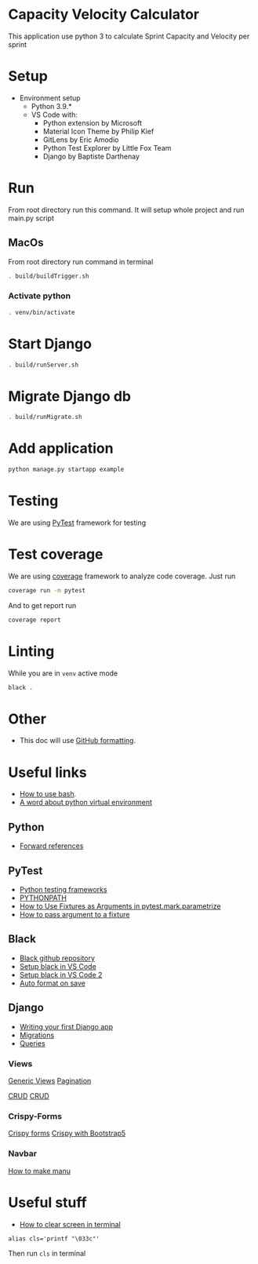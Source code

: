 # Capacity Velocity Calculator
This application use python 3 to calculate Sprint Capacity and Velocity per sprint

# Setup
* Environment setup
    - Python 3.9.*
    - VS Code with:
        - Python extension by Microsoft
        - Material Icon Theme by Philip Kief
        - GitLens by Eric Amodio
        - Python Test Explorer by Little Fox Team
        - Django by Baptiste Darthenay


# Run
From root directory run this command. It will setup whole project and run main.py script
## MacOs
From root directory run command in terminal
```bash
. build/buildTrigger.sh
```

### Activate python
```bash
. venv/bin/activate
```

# Start Django
```bash
. build/runServer.sh
```

# Migrate Django db
```bash
. build/runMigrate.sh
```

# Add application
```bash
python manage.py startapp example
```

# Testing
We are using [PyTest](https://docs.pytest.org/) framework for testing

# Test coverage
We are using [coverage](https://coverage.readthedocs.io/en/coverage-5.5/install.html) framework to analyze code coverage.
Just run
```bash
coverage run -m pytest
```
And to get report run
```bash
coverage report
```

# Linting
While you are in `venv` active mode
```bash
black .
```

# Other
* This doc will use [GitHub formatting](https://docs.github.com/en/github/writing-on-github/getting-started-with-writing-and-formatting-on-github/basic-writing-and-formatting-syntax).

# Useful links
* [How to use bash](https://linuxhint.com/30_bash_script_examples/#t1).
* [A word about python virtual environment](https://www.recurse.com/blog/14-there-is-no-magic-virtualenv-edition)
## Python
* [Forward references](https://www.python.org/dev/peps/pep-0484/#forward-references)
## PyTest
* [Python testing frameworks](https://www.softwaretestinghelp.com/python-testing-frameworks/)
* [PYTHONPATH](https://docs.python.org/3/using/cmdline.html#envvar-PYTHONPATH)
* [How to Use Fixtures as Arguments in pytest.mark.parametrize](https://miguendes.me/how-to-use-fixtures-as-arguments-in-pytestmarkparametrize)
* [How to pass argument to a fixture](https://stackoverflow.com/a/44701916)

## Black
* [Black github repository](https://github.com/psf/black)
* [Setup black in VS Code](https://marcobelo.medium.com/setting-up-python-black-on-visual-studio-code-5318eba4cd00)
* [Setup black in VS Code 2](https://py-vscode.readthedocs.io/en/latest/files/linting.html)
* [Auto format on save](https://stackoverflow.com/questions/50606758/vscode-how-do-you-autoformat-on-save)

## Django
* [Writing your first Django app](https://docs.djangoproject.com/en/3.2/intro/tutorial01/)
* [Migrations](https://docs.djangoproject.com/en/3.2/topics/migrations/)
* [Queries](https://docs.djangoproject.com/en/3.2/topics/db/queries/)
### Views
[Generic Views](https://docs.djangoproject.com/en/3.2/ref/class-based-views/generic-display/#django.views.generic.list.ListView)
[Pagination](https://docs.djangoproject.com/en/3.2/topics/pagination/)

[CRUD](https://docs.djangoproject.com/en/3.2/ref/class-based-views/generic-editing/)
[CRUD](https://efficientcoder.net/django-crud-generic-views-tutorial/)

### Crispy-Forms
[Crispy forms](https://django-crispy-forms.readthedocs.io/en/latest/install.html)
[Crispy with Bootstrap5](https://github.com/django-crispy-forms/crispy-bootstrap5)

### Navbar
[How to make manu](https://www.selimatmaca.com/211-base-template/)

# Useful stuff
* [How to clear screen in terminal](https://stackoverflow.com/a/5367075)
```
alias cls='printf "\033c"'
```
Then run `cls` in terminal